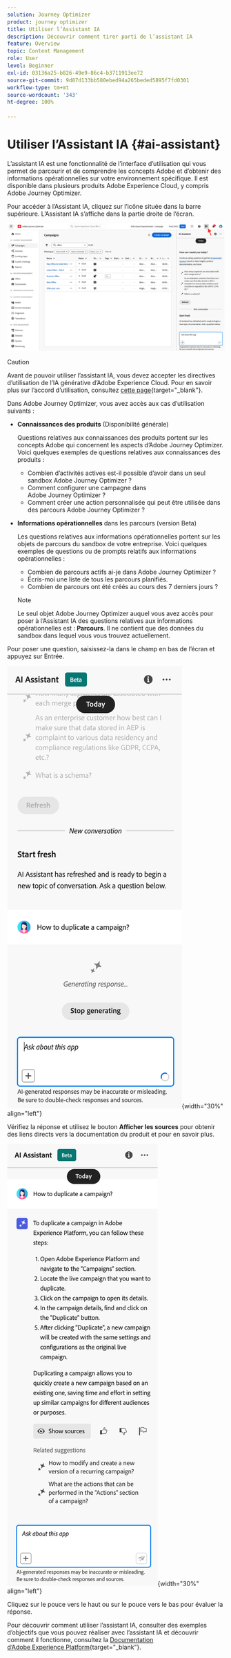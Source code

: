```yaml
---
solution: Journey Optimizer
product: journey optimizer
title: Utiliser l’Assistant IA
description: Découvrir comment tirer parti de l’assistant IA
feature: Overview
topic: Content Management
role: User
level: Beginner
exl-id: 03136a25-b826-49e9-86c4-b3711913ee72
source-git-commit: 9d87d133bb580ebed94a265beded5895f7fd0301
workflow-type: tm+mt
source-wordcount: '343'
ht-degree: 100%

---
```


# Utiliser l’Assistant IA {#ai-assistant}

L’assistant IA est une fonctionnalité de l’interface d’utilisation qui vous permet de parcourir et de comprendre les concepts Adobe et d’obtenir des informations opérationnelles sur votre environnement spécifique. Il est disponible dans plusieurs produits Adobe Experience Cloud, y compris Adobe Journey Optimizer.

Pour accéder à l’Assistant IA, cliquez sur l’icône située dans la barre supérieure. L’Assistant IA s’affiche dans la partie droite de l’écran.

![](assets/do-not-localize/ai-assistant-open.png)


>[!CAUTION]
>
>Avant de pouvoir utiliser l’assistant IA, vous devez accepter les directives d’utilisation de l’IA générative d’Adobe Experience Cloud. Pour en savoir plus sur l’accord d’utilisation, consultez [cette page](https://experienceleague.adobe.com/fr/docs/experience-platform/ai-assistant/home){target="_blank"}.

Dans Adobe Journey Optimizer, vous avez accès aux cas d’utilisation suivants :

* **Connaissances des produits** (Disponibilité générale)

  Questions relatives aux connaissances des produits portent sur les concepts Adobe qui concernent les aspects d’Adobe Journey Optimizer. Voici quelques exemples de questions relatives aux connaissances des produits :

   * Combien d’activités actives est-il possible d’avoir dans un seul sandbox Adobe Journey Optimizer ?
   * Comment configurer une campagne dans Adobe Journey Optimizer ?
   * Comment créer une action personnalisée qui peut être utilisée dans des parcours Adobe Journey Optimizer ?


* **Informations opérationnelles** dans les parcours (version Beta)

  Les questions relatives aux informations opérationnelles portent sur les objets de parcours du sandbox de votre entreprise. Voici quelques exemples de questions ou de prompts relatifs aux informations opérationnelles :

   * Combien de parcours actifs ai-je dans Adobe Journey Optimizer ?
   * Écris-moi une liste de tous les parcours planifiés.
   * Combien de parcours ont été créés au cours des 7 derniers jours ?

  >[!NOTE]
  >
  >Le seul objet Adobe Journey Optimizer auquel vous avez accès pour poser à l’Assistant IA des questions relatives aux informations opérationnelles est : **Parcours**. Il ne contient que des données du sandbox dans lequel vous vous trouvez actuellement.


Pour poser une question, saisissez-la dans le champ en bas de l’écran et appuyez sur Entrée.

![](assets/do-not-localize/ai-assistant-ask.png){width="30%" align="left"}

Vérifiez la réponse et utilisez le bouton **Afficher les sources** pour obtenir des liens directs vers la documentation du produit et pour en savoir plus.

![](assets/do-not-localize/ai-assistant-answer.png){width="30%" align="left"}

Cliquez sur le pouce vers le haut ou sur le pouce vers le bas pour évaluer la réponse.

Pour découvrir comment utiliser l’assistant IA, consulter des exemples d’objectifs que vous pouvez réaliser avec l’assistant IA et découvrir comment il fonctionne, consultez la [Documentation d’Adobe Experience Platform](https://experienceleague.adobe.com/fr/docs/experience-platform/ai-assistant/home){target="_blank"}.
